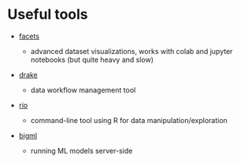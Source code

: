 # Useful tools
- [facets](https://pair-code.github.io/facets/)
    - advanced dataset visualizations, works with colab and jupyter notebooks (but quite heavy and slow)

- [drake](https://github.com/Factual/drake)
    - data workflow management tool

- [rio](https://www.rdocumentation.org/packages/rio/versions/0.3.0)
    - command-line tool using R for data manipulation/exploration

- [bigml](https://bigml.com)
    - running ML models server-side